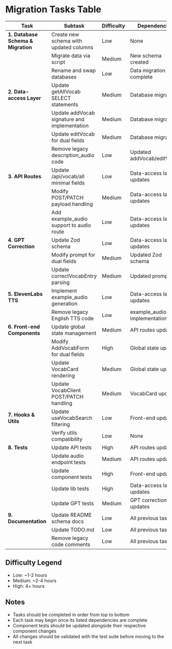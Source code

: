 # Migration Tasks Table

| Task | Subtask | Difficulty | Dependencies |
|------|---------|------------|--------------|
| **1. Database Schema & Migration** | Create new schema with updated columns | Low | None |
| | Migrate data via script | Medium | New schema created |
| | Rename and swap databases | Low | Data migration complete |
| **2. Data-access Layer** | Update getAllVocab SELECT statements | Medium | Database migration |
| | Update addVocab signature and implementation | Medium | Database migration |
| | Update editVocab for dual fields | Medium | Database migration |
| | Remove legacy description_audio code | Low | Updated addVocab/editVocab |
| **3. API Routes** | Update /api/vocab/all minimal fields | Low | Data-access layer updates |
| | Modify POST/PATCH payload handling | Medium | Data-access layer updates |
| | Add example_audio support to audio route | Low | Data-access layer updates |
| **4. GPT Correction** | Update Zod schema | Low | Data-access layer updates |
| | Modify prompt for dual fields | Medium | Updated Zod schema |
| | Update correctVocabEntry parsing | Medium | Updated prompt |
| **5. ElevenLabs TTS** | Implement example_audio generation | Low | Data-access layer updates |
| | Remove legacy English TTS code | Low | example_audio implementation |
| **6. Front-end Components** | Update global state management | Medium | API routes update |
| | Modify AddVocabForm for dual fields | High | Global state update |
| | Update VocabCard rendering | Medium | Global state update |
| | Update VocabClient POST/PATCH handling | Medium | VocabCard updates |
| **7. Hooks & Utils** | Update useVocabSearch filtering | Low | Front-end updates |
| | Verify utils compatibility | Low | None |
| **8. Tests** | Update API tests | High | API routes update |
| | Update audio endpoint tests | Medium | API routes update |
| | Update component tests | High | Front-end updates |
| | Update lib tests | High | Data-access layer updates |
| | Update GPT tests | Medium | GPT correction updates |
| **9. Documentation** | Update README schema docs | Low | All previous tasks |
| | Update TODO.md | Low | All previous tasks |
| | Remove legacy code comments | Low | All previous tasks |

## Difficulty Legend
- Low: ~1-2 hours
- Medium: ~2-4 hours
- High: 4+ hours

## Notes
- Tasks should be completed in order from top to bottom
- Each task may begin once its listed dependencies are complete
- Component tests should be updated alongside their respective component changes
- All changes should be validated with the test suite before moving to the next task
